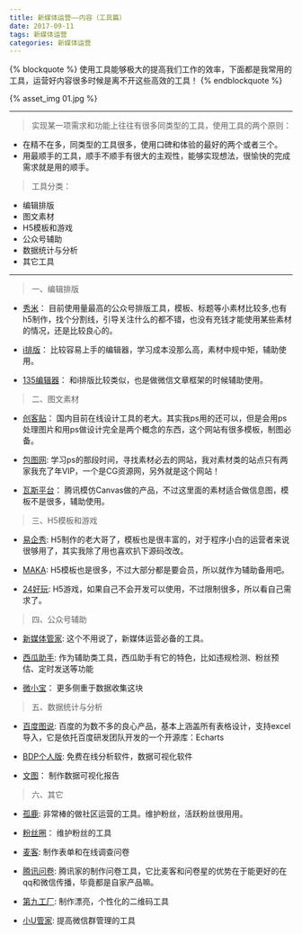 ```yaml
---
title: 新媒体运营——内容（工具篇）
date: 2017-09-11
tags: 新媒体运营 
categories: 新媒体运营
---
```


{% blockquote %}
使用工具能够极大的提高我们工作的效率，下面都是我常用的工具，运营好内容很多时候是离不开这些高效的工具！
{% endblockquote %}

{% asset_img 01.jpg %}

<!--more-->

---------------------------------------------------------------------------------------------------------

> 实现某一项需求和功能上往往有很多同类型的工具，使用工具的两个原则：

* 在精不在多，同类型的工具很多，使用口碑和体验的最好的两个或者三个。
* 用最顺手的工具，顺手不顺手有很大的主观性，能够实现想法，很愉快的完成需求就是用的顺手。

> 工具分类：

- 编辑排版
- 图文素材
- H5模板和游戏
- 公众号辅助
- 数据统计与分析
- 其它工具

---------------------------------------------------------------------------------------------------------

> 一、编辑排版

* [秀米](https://xiumi.us)：
 目前使用量最高的公众号排版工具，模板、标题等小素材比较多,也有h5制作，找个分割线，引导关注什么的都不错，也没有充钱才能使用某些素材的情况，还是比较良心的。

* [i排版](http://ipaiban.com/)：
 比较容易上手的编辑器，学习成本没那么高，素材中规中矩，辅助使用。

* [135编辑器](https://www.135editor.com/)：
 和i排版比较类似，也是做微信文章框架的时候辅助使用。

> 二、图文素材

* [创客贴](https://www.chuangkit.com/)：
 国内目前在线设计工具的老大。其实我ps用的还可以，但是会用ps处理图片和用ps做设计完全是两个概念的东西，这个网站有很多模板，制图必备。

* [包图网](http://ibaotu.com/):
 学习ps的那段时间，寻找素材必去的网站，我对素材类的站点只有两家我充了年VIP，一个是CG资源网，另外就是这个网站！

* [瓦斯平台](http://canvas.qq.com/index)：
 腾讯模仿Canvas做的产品，不过这里面的素材适合做信息图，模板不是很多，辅助使用。

> 三、H5模板和游戏

* [易企秀](http://www.eqxiu.com/):
 H5制作的老大哥了，模板也是很丰富的，对于程序小白的运营者来说很够用了，其实我除了用也喜欢扒下源码改改。

* [MAKA](http://maka.im/):
 H5模板也是很多，不过大部分都是要会员，所以就作为辅助备用吧。

* [24好玩](https://www.24haowan.com/):
 H5游戏，如果自己不会开发可以使用，不过限制很多，所以看自己需求了。

> 四、公众号辅助

* [新媒体管家](https://xmt.cn/index):
 这个不用说了，新媒体运营必备的工具。

* [西瓜助手](http://www.xiguaji.com/):
 作为辅助类工具，西瓜助手有它的特色，比如违规检测、粉丝预估、定时发送等功能

* [微小宝](http://www.wxb.com/)：
 更多侧重于数据收集这块

> 五、数据统计与分析

* [百度图说](http://tushuo.baidu.com/):
 百度的为数不多的良心产品，基本上涵盖所有表格设计，支持excel导入，它是依托百度研发团队开发的一个开源库：Echarts

* [BDP个人版](https://me.bdp.cn/home.html):
 免费在线分析软件，数据可视化软件

* [文图](https://wentu.io/)：
 制作数据可视化报告

> 六、其它

* [孤鹿](http://www.grouplus.com/):
 非常棒的做社区运营的工具。维护粉丝，活跃粉丝很用用。

* [粉丝圈](https://www.myfans.cc/)：
 维护粉丝的工具

* [麦客](http://www.mikecrm.com/):
 制作表单和在线调查问卷

* [腾讯问卷](https://wj.qq.com/):
 腾讯家的制作问卷工具，它比麦客和问卷星的优势在于能更好的在qq和微信传播，毕竟都是自家产品嘛。

* [第九工厂](http://www.9thws.com/):
 制作漂亮，个性化的二维码工具

* [小U管家](http://www.xiaouguanjia.com/):
 提高微信群管理的工具